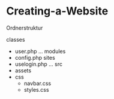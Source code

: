 # Creating-a-Website

Ordnerstruktur

classes
  - user.php
  ...
modules
  - config.php
sites
  - uselogin.php
  ...
src
  - assets
  - css
    - navbar.css
    - styles.css
